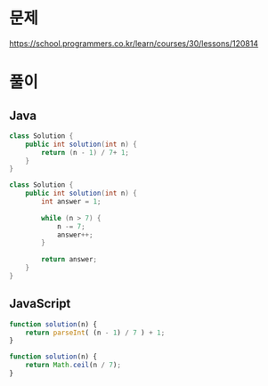 # 문제
https://school.programmers.co.kr/learn/courses/30/lessons/120814

# 풀이
## Java
```java
class Solution {
    public int solution(int n) {
        return (n - 1) / 7+ 1;
    }
}
```

```java
class Solution {
    public int solution(int n) {
        int answer = 1;
        
        while (n > 7) {
            n -= 7;
            answer++;
        }
        
        return answer;
    }
}
```

## JavaScript
```javascript
function solution(n) {
    return parseInt( (n - 1) / 7 ) + 1;
}
```

```javascript
function solution(n) {
    return Math.ceil(n / 7);
}
```
